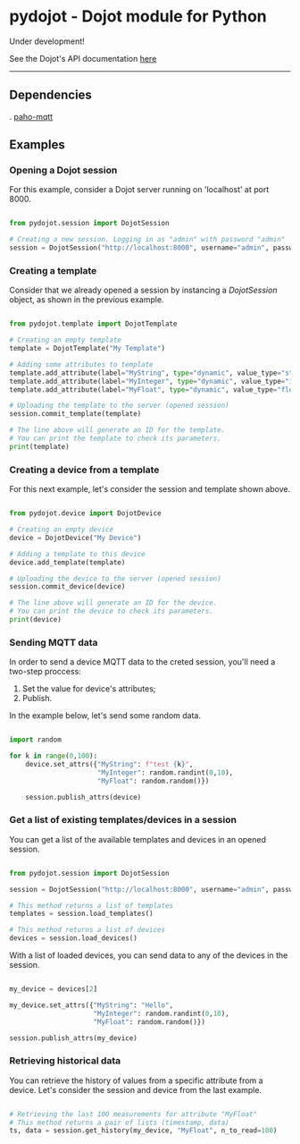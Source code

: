 # pydojot - Dojot module for Python

Under development!

See the Dojot's API documentation [here](https://dojotdocs.readthedocs.io/en/latest/)

---

## Dependencies

. [paho-mqtt](https://pypi.org/project/paho-mqtt/)

## Examples

### Opening a Dojot session
For this example, consider a Dojot server running on 'localhost' at port 8000.

```python

from pydojot.session import DojotSession

# Creating a new session. Logging in as "admin" with password "admin"
session = DojotSession("http://localhost:8000", username="admin", password="admin")

```

### Creating a template
Consider that we already opened a session by instancing a *DojotSession* object, as shown in the previous example.
```python

from pydojot.template import DojotTemplate

# Creating an empty template
template = DojotTemplate("My Template")

# Adding some attributes to template
template.add_attribute(label="MyString", type="dynamic", value_type="string")
template.add_attribute(label="MyInteger", type="dynamic", value_type="integer")
template.add_attribute(label="MyFloat", type="dynamic", value_type="float")

# Uploading the template to the server (opened session)
session.commit_template(template)

# The line above will generate an ID for the template.
# You can print the template to check its parameters.
print(template)
```

### Creating a device from a template
For this next example, let's consider the session and template shown above.
```python

from pydojot.device import DojotDevice

# Creating an empty device
device = DojotDevice("My Device")

# Adding a template to this device
device.add_template(template)

# Uploading the device to the server (opened session)
session.commit_device(device)

# The line above will generate an ID for the device.
# You can print the device to check its parameters.
print(device)
```

### Sending MQTT data
In order to send a device MQTT data to the creted session, you'll need a two-step proccess:
1. Set the value for device's attributes;
2. Publish.

In the example below, let's send some random data.
```python

import random

for k in range(0,100):
    device.set_attrs({"MyString": f"test {k}",
                      "MyInteger": random.randint(0,10),
                      "MyFloat": random.random()})

    session.publish_attrs(device)
```

### Get a list of existing templates/devices in a session
You can get a list of the available templates and devices in an opened session.

```python

from pydojot.session import DojotSession

session = DojotSession("http://localhost:8000", username="admin", password="admin")

# This method returns a list of templates
templates = session.load_templates()

# This method returns a list of devices
devices = session.load_devices()
```
With a list of loaded devices, you can send data to any of the devices in the session.

```python

my_device = devices[2]

my_device.set_attrs({"MyString": "Hello",
                     "MyInteger": random.randint(0,10),
                     "MyFloat": random.random()})

session.publish_attrs(my_device)
```

### Retrieving historical data

You can retrieve the history of values from a specific attribute from a device. Let's consider the session and device from the last example.

```python

# Retrieving the last 100 measurements for attribute "MyFloat"
# This method returns a pair of lists (timestamp, data)
ts, data = session.get_history(my_device, "MyFloat", n_to_read=100)
```